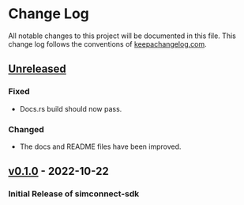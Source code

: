 # Change Log

All notable changes to this project will be documented in this
file. This change log follows the conventions of
[keepachangelog.com][keepachangelog].

## [Unreleased]

### Fixed

- Docs.rs build should now pass.

### Changed

- The docs and README files have been improved.

## [v0.1.0] - 2022-10-22

### Initial Release of simconnect-sdk

[unreleased]: https://github.com/mihai-dinculescu/simconnect-sdk
[v0.1.0]: https://github.com/mihai-dinculescu/simconnect-sdk/tree/v0.1.0
[keepachangelog]: https://keepachangelog.com
